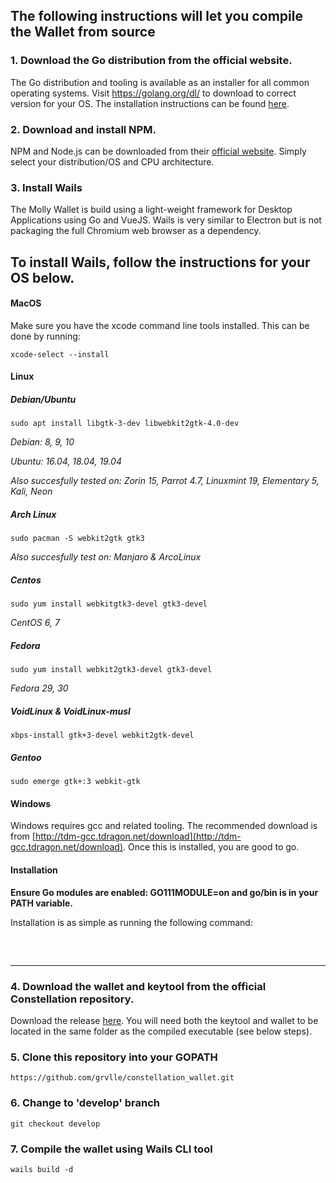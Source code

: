 ## The following instructions will let you compile the Wallet from source

### 1. Download the Go distribution from the official website.

   The Go distribution and tooling is available as an installer for all common operating systems.
   Visit <https://golang.org/dl/> to download to correct version for your OS. The installation instructions can be found [here](https://golang.org/doc/install).

### 2. Download and install NPM.

   NPM and Node.js can be downloaded from their [official website](https://nodejs.org/en/download/). Simply select your distribution/OS and CPU architecture. 

### 3. Install Wails
  
   The Molly Wallet is build using a light-weight framework for Desktop Applications using Go and VueJS. Wails is very similar to Electron but is not packaging the full Chromium web browser as a dependency.

   To install Wails, follow the instructions for your OS below.
---
   #### MacOS

   Make sure you have the xcode command line tools installed. This can be done by running:

   `xcode-select --install`

   #### Linux

   ##### Debian/Ubuntu

   `sudo apt install libgtk-3-dev libwebkit2gtk-4.0-dev`

   _Debian: 8, 9, 10_

   _Ubuntu: 16.04, 18.04, 19.04_

   _Also succesfully tested on: Zorin 15, Parrot 4.7, Linuxmint 19, Elementary 5, Kali, Neon_

   ##### Arch Linux

   `sudo pacman -S webkit2gtk gtk3`

   _Also succesfully test on: Manjaro & ArcoLinux_

   ##### Centos

   `sudo yum install webkitgtk3-devel gtk3-devel`

   _CentOS 6, 7_

   ##### Fedora

   `sudo yum install webkit2gtk3-devel gtk3-devel`

   _Fedora 29, 30_
 
   ##### VoidLinux & VoidLinux-musl

   `xbps-install gtk+3-devel webkit2gtk-devel`

   ##### Gentoo

   `sudo emerge gtk+:3 webkit-gtk`

   #### Windows

   Windows requires gcc and related tooling. The recommended download is from [http://tdm-gcc.tdragon.net/download](http://tdm-gcc.tdragon.net/download). Once this is installed, you are good to go.

   #### Installation

   **Ensure Go modules are enabled: GO111MODULE=on and go/bin is in your PATH variable.**

   Installation is as simple as running the following command:

   <pre style='color:white'>
   go get -u github.com/wailsapp/wails/cmd/wails
   </pre>
---

### 4. Download the wallet and keytool from the official Constellation repository.

   Download the release [here](https://github.com/Constellation-Labs/constellation/releases/tag/Wallet-Client). You will need both the keytool and wallet to be located in the same folder as the compiled executable (see below steps).

### 5. Clone this repository into your GOPATH

   `https://github.com/grvlle/constellation_wallet.git`

### 6. Change to 'develop' branch

   `git checkout develop`

### 7. Compile the wallet using Wails CLI tool

   `wails build -d`
